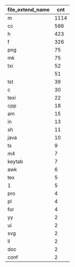 | file_extend_name | cnt  |
|------------------|------|
| m                | 1114 |
| cc               | 586  |
| h                | 423  |
| f                | 326  |
| png              | 75   |
| mk               | 75   |
| txi              | 52   |
|                  | 51   |
| tst              | 39   |
| c                | 30   |
| texi             | 22   |
| cpp              | 18   |
| am               | 15   |
| in               | 13   |
| sh               | 11   |
| java             | 10   |
| ts               | 9    |
| m4               | 7    |
| keytab           | 7    |
| awk              | 6    |
| tex              | 5    |
| 1                | 5    |
| pro              | 4    |
| pl               | 4    |
| for              | 4    |
| yy               | 2    |
| ui               | 2    |
| svg              | 2    |
| ll               | 2    |
| doc              | 2    |
| conf             | 2    |
